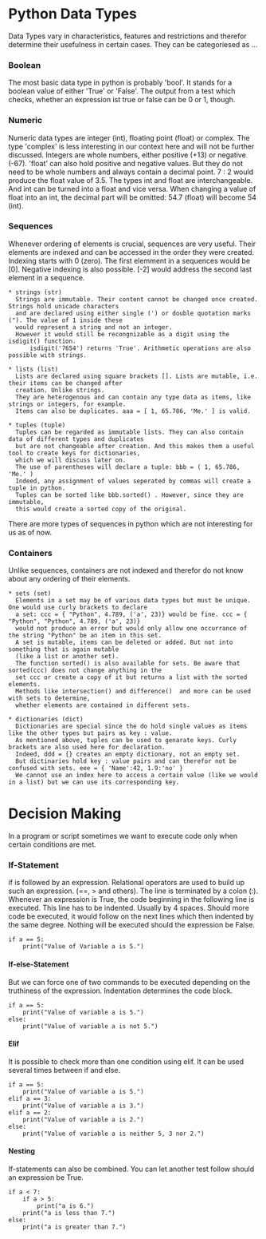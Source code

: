 # Python Data Types

Data Types vary in characteristics, features and restrictions and therefor determine their usefulness in certain cases. They can be categoriesed as ...

### Boolean
The most basic data type in python is probably 'bool'. It stands for a boolean value of either 'True' or 'False'.
The output from a test which checks, whether an expression ist true or false can be 0 or 1, though.

### Numeric
Numeric data types are integer (int), floating point (float) or complex. The type 'complex' is less interesting in our context here and will not be further discussed.
Integers are whole numbers, either positive (+13) or negative (-67). 
'float' can also hold positive and negative values. But they do not need to be whole numbers and always contain a decimal point. 7 : 2 would produce the float value of 3.5.
The types int and float are interchangeable. And int can be turned into a float and vice versa. When changing a value of float into an int, the decimal part will be omitted: 54.7 (float) will become 54 (int). 

### Sequences
Whenever ordering of elements is crucial, sequences are very useful. Their elements are indexed and can be accessed in the order they were created. Indexing starts with 0 (zero). The first elemment in a sequences would be [0]. Negative indexing is also possible. [-2] would address the second last element in a sequence.

    * strings (str)
      Strings are immutable. Their content cannot be changed once created. Strings hold unicade characters 
      and are declared using either single (') or double quotation marks ("). The value of 1 inside these 
      would represent a string and not an integer. 
      However it would still be recongnizable as a digit using the isdigit() function.
          isdigit('7654') returns 'True'. Arithmetic operations are also possible with strings.

    * lists (list)
      Lists are declared using square brackets []. Lists are mutable, i.e. their items can be changed after 
      creation. Unlike strings.
      They are heterogenous and can contain any type data as items, like strings or integers, for example. 
      Items can also be duplicates. aaa = [ 1, 65.786, 'Me.' ] is valid.

    * tuples (tuple)
      Tuples can be regarded as immutable lists. They can also contain data of different types and duplicates 
      but are not changeable after creation. And this makes them a useful tool to create keys for dictionaries, 
      which we will discuss later on. 
      The use of parentheses will declare a tuple: bbb = ( 1, 65.786, 'Me.' ) 
      Indeed, any assignment of values seperated by commas will create a tuple in python.
      Tuples can be sorted like bbb.sorted() . However, since they are immutable, 
      this would create a sorted copy of the original.

There are more types of sequences in python which are not interesting for us as of now.


### Containers
Unlike sequences, containers are not indexed and therefor do not know about any ordering of their elements.

    * sets (set)
      Elements in a set may be of various data types but must be unique. One would use curly brackets to declare 
      a set: ccc = { "Python", 4.789, ('a', 23)} would be fine. ccc = { "Python", "Python", 4.789, ('a', 23)} 
      would not produce an error but would only allow one occurrance of the string "Python" be an item in this set.
      A set is mutable, items can be deleted or added. But not into something that is again mutable 
      (like a list or another set).
      The function sorted() is also available for sets. Be aware that sorted(ccc) does not change anything in the 
      set ccc or create a copy of it but returns a list with the sorted elements.
      Methods like intersection() and difference()  and more can be used with sets to determine, 
      whether elements are contained in different sets.

    * dictionaries (dict)
      Dictionaries are special since the do hold single values as items like the other types but pairs as key : value. 
      As mentioned above, tuples can be used to genarate keys. Curly brackets are also used here for declaration. 
      Indeed, ddd = {} creates an empty dictionary, not an empty set.
      But dictinaries hold key : value pairs and can therefor not be confused with sets. eee = { 'Name':42, 1.9:'no' }
      We cannot use an index here to access a certain value (like we would in a list) but we can use its corresponding key. 


# Decision Making
In a program or script sometimes we want to execute code only when certain conditions are met. 
### If-Statement
if is followed by an expression. Relational operators are used to build up such an expression. (==, > and others).
The line is terminated by a colon (:).
Whenever an expression is True, the code beginning in the following line is executed. This line has to be indented.
Usually by 4 spaces. Should more code be executed, it would follow on the next lines which then indented by the same degree.
Nothing will be executed should the expression be False.
```
if a == 5:
    print("Value of Variable a is 5.")
```
#### If-else-Statement
But we can force one of two commands to be executed depending on the truthiness of the expression.
Indentation determines the code block.
```
if a == 5:
    print("Value of variable a is 5.")
else:
    print("Value of variable a is not 5.")
```

#### Elif
It is possible to check more than one condition using elif. It can be used several times between if and else.
```
if a == 5:
    print("Value of variable a is 5.")
elif a == 3:
    print("Value of variable a is 3.")
elif a == 2:
    print("Value of variable a is 2.")
else:
    print("Value of variable a is neither 5, 3 nor 2.")
```

#### Nesting
If-statements can also be combined. You can let another test follow should an expression be True.
```
if a < 7:
    if a > 5:
        print("a is 6.")
    print("a is less than 7.")
else:
    print("a is greater than 7.")
```
